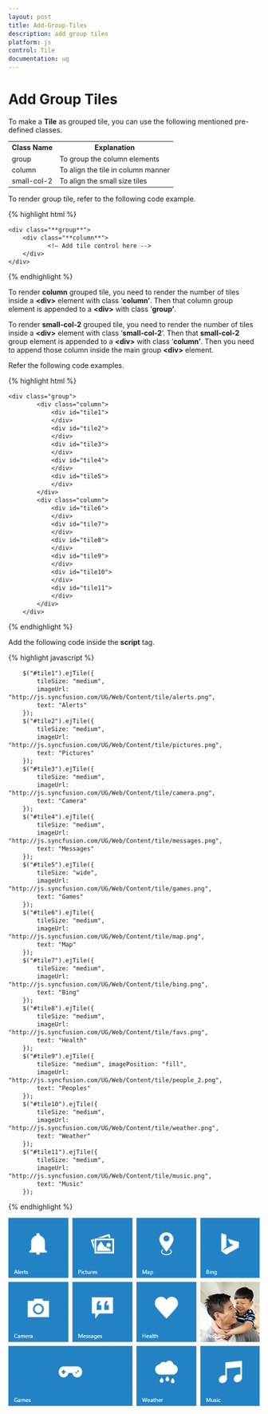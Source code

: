 ```yaml
---
layout: post
title: Add-Group-Tiles
description: add group tiles
platform: js
control: Tile
documentation: ug
---
```


# Add Group Tiles

To make a **Tile** as grouped tile, you can use the following mentioned pre-defined classes.

<table>
<tr>
<th>
Class Name</th><th>
Explanation</th></tr>
<tr>
<td>
group</td><td>
To group the column elements</td></tr>
<tr>
<td>
column</td><td>
To align the tile in column manner</td></tr>
<tr>
<td>
small-col-2</td><td>
To align the small size tiles</td></tr>
</table>

To render group tile, refer to the following code example.

{% highlight html %}

    <div class="**group**">
        <div class="**column**">
               <!— Add tile control here -->
        </div>
    </div>

{% endhighlight %}

To render **column** grouped tile, you need to render the number of tiles inside a **&lt;div&gt;** element with class ‘**column’**. Then that column group element is appended to a **&lt;div&gt;** with class ‘**group’**.     

To render **small-col-2** grouped tile, you need to render the number of tiles inside a **&lt;div&gt;** element with class ‘**small-col-2**’. Then that **small-col-2** group element is appended to a **&lt;div&gt;** with class ‘**column’**. Then you need to append those column inside the main group **&lt;div&gt;** element.                                                     

 Refer the following code examples.

{% highlight html %}
    
    <div class="group">
            <div class="column">
                <div id="tile1">
                </div>
                <div id="tile2">
                </div>
                <div id="tile3">
                </div>
                <div id="tile4">
                </div>
                <div id="tile5">
                </div>
            </div>
            <div class="column">
                <div id="tile6">
                </div>
                <div id="tile7">
                </div>
                <div id="tile8">
                </div>
                <div id="tile9">
                </div>
                <div id="tile10">
                </div>
                <div id="tile11">
                </div>
            </div>
        </div>

{% endhighlight %}

Add the following code inside the **script** tag.

{% highlight javascript %}  
       
        $("#tile1").ejTile({
            tileSize: "medium", 
            imageUrl: "http://js.syncfusion.com/UG/Web/Content/tile/alerts.png",
            text: "Alerts"
        });
        $("#tile2").ejTile({
            tileSize: "medium", 
            imageUrl: "http://js.syncfusion.com/UG/Web/Content/tile/pictures.png",
            text: "Pictures"
        });
        $("#tile3").ejTile({
            tileSize: "medium", 
            imageUrl: "http://js.syncfusion.com/UG/Web/Content/tile/camera.png",
            text: "Camera"
        });
        $("#tile4").ejTile({
            tileSize: "medium", 
            imageUrl: "http://js.syncfusion.com/UG/Web/Content/tile/messages.png",
            text: "Messages"
        });
        $("#tile5").ejTile({
            tileSize: "wide", 
            imageUrl: "http://js.syncfusion.com/UG/Web/Content/tile/games.png",
            text: "Games"
        });
        $("#tile6").ejTile({
            tileSize: "medium", 
            imageUrl: "http://js.syncfusion.com/UG/Web/Content/tile/map.png",
            text: "Map"
        });
        $("#tile7").ejTile({
            tileSize: "medium", 
            imageUrl: "http://js.syncfusion.com/UG/Web/Content/tile/bing.png",
            text: "Bing"
        });
        $("#tile8").ejTile({
            tileSize: "medium", 
            imageUrl: "http://js.syncfusion.com/UG/Web/Content/tile/favs.png",
            text: "Health"
        });
        $("#tile9").ejTile({
            tileSize: "medium", imagePosition: "fill",
            imageUrl: "http://js.syncfusion.com/UG/Web/Content/tile/people_2.png",
            text: "Peoples"
        });
        $("#tile10").ejTile({
            tileSize: "medium", 
            imageUrl: "http://js.syncfusion.com/UG/Web/Content/tile/weather.png",
            text: "Weather"
        });
        $("#tile11").ejTile({
            tileSize: "medium", 
            imageUrl: "http://js.syncfusion.com/UG/Web/Content/tile/music.png",
            text: "Music"
        });

{% endhighlight %}



![](/js/Tile/Add-Group-Tiles_images/Add-Group-Tiles_img1.png)

